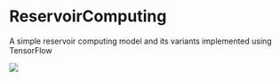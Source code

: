 # ReservoirComputing
A simple reservoir computing model and its  variants implemented using TensorFlow

![](https://github.com/monlie/ReservoirComputing/blob/master/kse.jpg?raw=true)